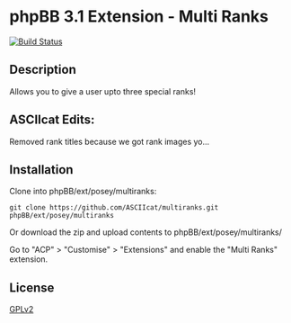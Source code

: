 # phpBB 3.1 Extension - Multi Ranks

[![Build Status](https://travis-ci.org/ASCIIcat/multiranks.svg?branch=master)](https://travis-ci.org/ASCIIcat/multiranks)

## Description
Allows you to give a user upto three special ranks!

## ASCIIcat Edits:
Removed rank titles because we got rank images yo...

## Installation

Clone into phpBB/ext/posey/multiranks:

    git clone https://github.com/ASCIIcat/multiranks.git phpBB/ext/posey/multiranks
	
Or download the zip and upload contents to phpBB/ext/posey/multiranks/

Go to "ACP" > "Customise" > "Extensions" and enable the "Multi Ranks" extension.

## License

[GPLv2](license.txt)
